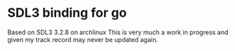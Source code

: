 # SDL3 binding for go
Based on SDL3 3.2.8 on archlinux
This is very much a work in progress and given my track record may never be updated again.

